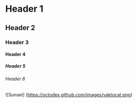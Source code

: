 # Header 1
## Header 2
### Header 3
#### Header 4
##### Header 5
###### Header 6



![Sunset] (https://octodex.github.com/images/yaktocat.png)

